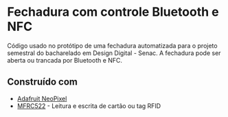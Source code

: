 # Fechadura com controle Bluetooth e NFC
Código usado no protótipo de uma fechadura automatizada para o projeto semestral do bacharelado em Design Digital - Senac. A fechadura pode ser aberta ou trancada por Bluetooth e NFC.
## Construído com

* [Adafruit NeoPixel](https://github.com/adafruit/Adafruit_NeoPixel)
* [MFRC522](https://www.arduinolibraries.info/libraries/mfrc522) - Leitura e escrita de cartão ou tag RFID


